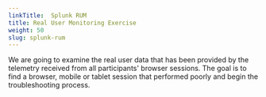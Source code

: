 ```yaml
---
linkTitle:  Splunk RUM
title: Real User Monitoring Exercise
weight: 50
slug: splunk-rum
---
```

We are going to examine the real user data that has been provided by the telemetry received from all participants' browser sessions. The goal is to find a browser, mobile or tablet session that performed poorly and begin the troubleshooting process.